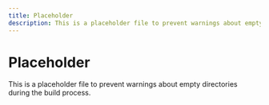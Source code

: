 ```yaml
---
title: Placeholder
description: This is a placeholder file to prevent warnings about empty directories
---
```


# Placeholder

This is a placeholder file to prevent warnings about empty directories during the build process. 